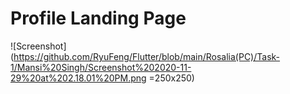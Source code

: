 # Profile Landing Page



![Screenshot](https://github.com/RyuFeng/Flutter/blob/main/Rosalia(PC)/Task-1/Mansi%20Singh/Screenshot%202020-11-29%20at%202.18.01%20PM.png =250x250)
